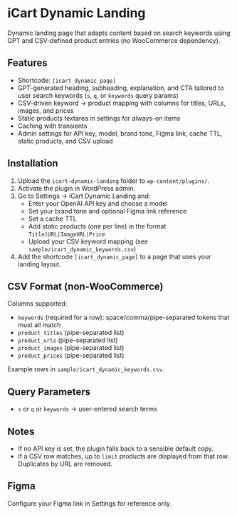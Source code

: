 # iCart Dynamic Landing

Dynamic landing page that adapts content based on search keywords using GPT and CSV-defined product entries (no WooCommerce dependency).

## Features
- Shortcode: `[icart_dynamic_page]`
- GPT-generated heading, subheading, explanation, and CTA tailored to user search keywords (`s`, `q`, or `keywords` query params)
- CSV-driven keyword → product mapping with columns for titles, URLs, images, and prices
- Static products textarea in settings for always-on items
- Caching with transients
- Admin settings for API key, model, brand tone, Figma link, cache TTL, static products, and CSV upload

## Installation
1. Upload the `icart-dynamic-landing` folder to `wp-content/plugins/`.
2. Activate the plugin in WordPress admin.
3. Go to Settings → iCart Dynamic Landing and:
   - Enter your OpenAI API key and choose a model
   - Set your brand tone and optional Figma link reference
   - Set a cache TTL
   - Add static products (one per line) in the format `Title|URL|ImageURL|Price`
   - Upload your CSV keyword mapping (see `sample/icart_dynamic_keywords.csv`)
4. Add the shortcode `[icart_dynamic_page]` to a page that uses your landing layout.

## CSV Format (non-WooCommerce)
Columns supported:
- `keywords` (required for a row): space/comma/pipe-separated tokens that must all match
- `product_titles` (pipe-separated list)
- `product_urls` (pipe-separated list)
- `product_images` (pipe-separated list)
- `product_prices` (pipe-separated list)

Example rows in `sample/icart_dynamic_keywords.csv`.

## Query Parameters
- `s` or `q` or `keywords` → user-entered search terms

## Notes
- If no API key is set, the plugin falls back to a sensible default copy.
- If a CSV row matches, up to `limit` products are displayed from that row. Duplicates by URL are removed.

## Figma
Configure your Figma link in Settings for reference only.

